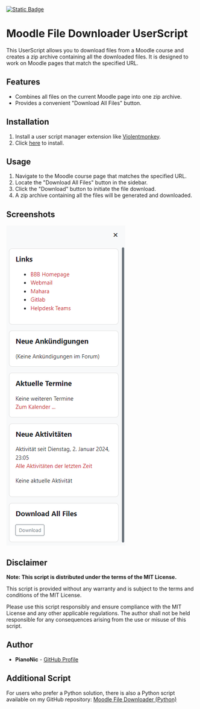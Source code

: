 [![Static Badge](https://img.shields.io/badge/Install-Script-dark_green?style=for-the-badge&color=dark_green)](https://github.com/BBBaden-Moodle-userscripts/Download-All-Files/raw/main/download-all-files.user.js)

# Moodle File Downloader UserScript

This UserScript allows you to download files from a Moodle course and creates a zip archive containing all the downloaded files. It is designed to work on Moodle pages that match the specified URL.

## Features

- Combines all files on the current Moodle page into one zip archive.
- Provides a convenient "Download All Files" button.

## Installation

1. Install a user script manager extension like [Violentmonkey](https://violentmonkey.github.io/#installation).
2. Click [here](https://github.com/BBBaden-Moodle-userscripts/Download-All-Files/raw/main/download-all-files.user.js) to install.

## Usage

1. Navigate to the Moodle course page that matches the specified URL.
2. Locate the "Download All Files" button in the sidebar.
3. Click the "Download" button to initiate the file download.
4. A zip archive containing all the files will be generated and downloaded.

## Screenshots

![Download All Files Button](https://github.com/BBBaden-Moodle-userscripts/Download-All-Files/blob/main/img/Screenshot%202024-01-03%20110529.png)

## Disclaimer

**Note: This script is distributed under the terms of the MIT License.**

This script is provided without any warranty and is subject to the terms and conditions of the MIT License.

Please use this script responsibly and ensure compliance with the MIT License and any other applicable regulations. The author shall not be held responsible for any consequences arising from the use or misuse of this script.

## Author

- **PianoNic** - [GitHub Profile](https://github.com/PianoNic)

## Additional Script

For users who prefer a Python solution, there is also a Python script available on my GitHub repository: [Moodle File Downloader (Python)](https://github.com/Pianonic/Moodle-File-Downloader)
